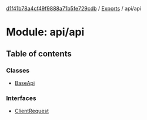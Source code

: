 [d1f41b78a4cf49f9888a71b5fe729cdb](../README.md) / [Exports](../modules.md) / api/api

# Module: api/api

## Table of contents

### Classes

- [BaseApi](../classes/api_api.BaseApi.md)

### Interfaces

- [ClientRequest](../interfaces/api_api.ClientRequest.md)
